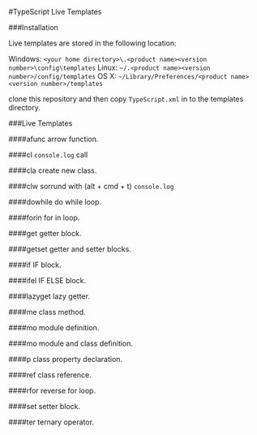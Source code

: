 #TypeScript Live Templates 

###Installation

Live templates are stored in the following location:

Windows: `<your home directory>\.<product name><version number>\config\templates`
Linux: `~/.<product name><version number>/config/templates`
OS X: `~/Library/Preferences/<product name><version number>/templates`

clone this repository and then copy `TypeScript.xml` in to the templates directory.

###Live Templates

####afunc
arrow function.

####cl
`console.log` call

####cla
create new class.

####clw
sorrund with (alt + cmd + t) `console.log`

####dowhile
do while loop.

####forin
for in loop.

####get
getter block.

####getset
getter and setter blocks.

####if
IF block.

####ifel
IF ELSE block.

####lazyget
lazy getter.

####me
class method.

####mo
module definition.

####mo
module and class definition.

####p
class property declaration.

####ref
class reference.

####rfor
reverse for loop.

####set
setter block.

####ter
ternary operator.







